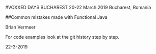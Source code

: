 #VOXXED DAYS BUCHAREST
20-22 March 2019 Bucharest, Romania

##Common mistakes made with Functional Java

Brian Vermeer

For code examples look at the git history step by step.

22-3-2019 